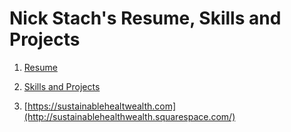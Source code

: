 # Nick Stach's Resume, Skills and Projects  


1.  [Resume](https://docs.google.com/document/d/1T6IQzd6bjExU7OlBAImMeq6MHIhIrc8EDSxyAta572A/edit)



2.  [Skills and Projects](https://tristach605.tumblr.com)



3. [https://sustainablehealtwealth.com](http://sustainablehealthwealth.squarespace.com/)
